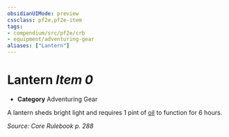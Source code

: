 ```yaml
---
obsidianUIMode: preview
cssclass: pf2e,pf2e-item
tags:
- compendium/src/pf2e/crb
- equipment/adventuring-gear
aliases: ["Lantern"]
---
```

# Lantern *Item 0*  

- **Category** Adventuring Gear

A lantern sheds bright light and requires 1 pint of [oil](oil-1-pint.md) to function for 6 hours.

*Source: Core Rulebook p. 288*